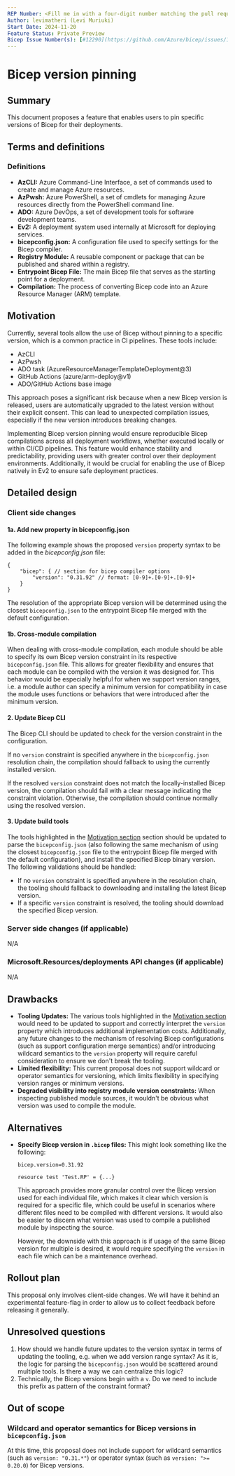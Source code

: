 ```yaml
---
REP Number: <Fill me in with a four-digit number matching the pull request number; Update AFTER PR is approved and BEFORE is merged.>
Author: levimatheri (Levi Muriuki)
Start Date: 2024-11-20
Feature Status: Private Preview
Bicep Issue Number(s): [#12290](https://github.com/Azure/bicep/issues/12290), [#8978](https://github.com/Azure/bicep/issues/8978)
---
```


# Bicep version pinning

## Summary

This document proposes a feature that enables users to pin specific versions of Bicep for their deployments.

## Terms and definitions
### Definitions
- **AzCLI:** Azure Command-Line Interface, a set of commands used to create and manage Azure resources.
- **AzPwsh:** Azure PowerShell, a set of cmdlets for managing Azure resources directly from the PowerShell command line.
- **ADO:** Azure DevOps, a set of development tools for software development teams.
- **Ev2:** A deployment system used internally at Microsoft for deploying services.
- **bicepconfig.json:** A configuration file used to specify settings for the Bicep compiler.
- **Registry Module:** A reusable component or package that can be published and shared within a registry.
- **Entrypoint Bicep File:** The main Bicep file that serves as the starting point for a deployment.
- **Compilation:** The process of converting Bicep code into an Azure Resource Manager (ARM) template.

## Motivation

Currently, several tools allow the use of Bicep without pinning to a specific version, which is a common practice in CI pipelines. These tools include:
- AzCLI
- AzPwsh
- ADO task (AzureResourceManagerTemplateDeployment@3)
- GitHub Actions (azure/arm-deploy@v1)
- ADO/GitHub Actions base image

This approach poses a significant risk because when a new Bicep version is released, users are automatically upgraded to the latest version without their explicit consent. This can lead to unexpected compilation issues, especially if the new version introduces breaking changes.

Implementing Bicep version pinning would ensure reproducible Bicep compilations across all deployment workflows, whether executed locally or within CI/CD pipelines. This feature would enhance stability and predictability, providing users with greater control over their deployment environments. Additionally, it would be crucial for enabling the use of Bicep natively in Ev2 to ensure safe deployment practices.

## Detailed design
### Client side changes
#### 1a. Add new property in bicepconfig.json

The following example shows the proposed `version` property syntax to be added in the _bicepconfig.json_ file:

```json5
{
    "bicep": { // section for bicep compiler options
        "version": "0.31.92" // format: [0-9]+.[0-9]+.[0-9]+ 
    }
}
```

The resolution of the appropriate Bicep version will be determined using the closest `bicepconfig.json` to the entrypoint Bicep file merged with the default configuration. 

#### 1b. Cross-module compilation

When dealing with cross-module compilation, each module should be able to specify its own Bicep version constraint in its respective `bicepconfig.json` file. This allows for greater flexibility and ensures that each module can be compiled with the version it was designed for. This behavior would be especially helpful for when we support version ranges, i.e. a module author can specify a minimum version for compatibility in case the module uses functions or behaviors that were introduced after the minimum version.


#### 2. Update Bicep CLI
The Bicep CLI should be updated to check for the version constraint in the configuration.

If no `version` constraint is specified anywhere in the `bicepconfig.json` resolution chain, the compilation should fallback to using the currently installed version.

If the resolved `version` constraint does not match the locally-installed Bicep version, the compilation should fail with a clear message indicating the constraint violation. Otherwise, the compilation should continue normally using the resolved version.

#### 3. Update build tools
The tools highlighted in the [Motivation section](#motivation) section should be updated to parse the `bicepconfig.json` (also following the same mechanism of using the closest `bicepconfig.json` file to the entrypoint Bicep file merged with the default configuration), and install the specified Bicep binary version. The following validations should be handled:
- If no `version` constraint is specified anywhere in the resolution chain, the tooling should fallback to downloading and installing the latest Bicep version.
- If a specific `version` constraint is resolved, the tooling should download the specified Bicep version.

### Server side changes (if applicable)
N/A

### Microsoft.Resources/deployments API changes (if applicable)
N/A


## Drawbacks
- **Tooling Updates:** The various tools highlighted in the [Motivation section](#motivation) would need to be updated to support and correctly interpret the `version` property which introduces additional implementation costs. Additionally, any future changes to the mechanism of resolving Bicep configurations (such as support configuration merge semantics) and/or introducing wildcard semantics to the `version` property will require careful consideration to ensure we don't break the tooling.
- **Limited flexibility:** This current proposal does not support wildcard or operator semantics for versioning, which limits flexibility in specifying version ranges or minimum versions.
- **Degraded visibility into registry module version constraints:** When inspecting published module sources, it wouldn't be obvious what version was used to compile the module.

## Alternatives
- **Specify Bicep version in `.bicep` files:** This might look something like the following:
    ```bicep
    bicep.version=0.31.92

    resource test 'Test.RP' = {...}
    ```
    This approach provides more granular control over the Bicep version used for each individual file, which makes it clear which version is required for a specific file, which could be useful in scenarios where different files need to be compiled with different versions. It would also be easier to discern what version was used to compile a published module by inspecting the source.
    
    However, the downside with this approach is if usage of the same Bicep version for multiple is desired, it would require specifying the `version` in each file which can be a maintenance overhead.


## Rollout plan

This proposal only involves client-side changes. We will have it behind an experimental feature-flag in order to allow us to collect feedback before releasing it generally.

## Unresolved questions
1. How should we handle future updates to the version syntax in terms of updating the tooling, e.g. when we add version range syntax? As it is, the logic for parsing the `bicepconfig.json` would be scattered around multiple tools. Is there a way we can centralize this logic?
1. Technically, the Bicep versions begin with a `v`. Do we need to include this prefix as pattern of the constraint format?

## Out of scope
### Wildcard and operator semantics for Bicep versions in `bicepconfig.json`

At this time, this proposal does not include support for wildcard semantics (such as `version: "0.31.*"`) or operator syntax (such as `version: ">= 0.20.0`) for Bicep versions.
